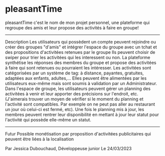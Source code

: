 # pleasantTime
pleasantTime c'est le nom de mon projet personnel, 
une plateforme qui regroupe des amis et leur propose des activités à faire en groupe!

--------------------
Description
Les utilisateurs qui possèdent un compte peuvent rejoindre ou créer des groupes "d'amis" et intégrer l'espace du groupe avec un tchat et des propositions d'activitées retenues par le groupe
Ils peuvent choisir de swiper pour trier les activitées qui les interessent ou non. 
La plateforme synthétise les réponses des membres du groupe et propose des activitées à faire qui sont retenues ou pourraient les intéresser.
Les activitées sont catégorisées par un système de tag: à distance, payantes, gratuites, adaptées aux enfants, adultes,...
Elles peuvent être alimentées par les utilisateurs eux-même mais sont soumis à validation par un Administrateur.
Dans l'espace de groupe, les utilisateurs peuvent gérer un planning des activitées à venir et leur apporter des précisions sur l'endroit, etc. 
(J'aimerais trouver un moyen de vérifier si le moment du planning et l'activité sont compatibles. Par exemple on ne peut pas aller au restaurant un jour où celui-ci est fermé, etc).
Une fois le planning mis à jour, les membres peuvent rentrer leur disponibilité en mettant à jour leur statut pour l'activité qui possède elle-même un statut.

--------------------
Futur
Possible monétisation par proposition d'activitées publicitaires qui peuvent être liées à la localisation

Par Jessica Dubouchaud, Développeuse junior
Le 24/03/2023
